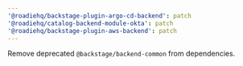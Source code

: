 ```yaml
---
'@roadiehq/backstage-plugin-argo-cd-backend': patch
'@roadiehq/catalog-backend-module-okta': patch
'@roadiehq/backstage-plugin-aws-backend': patch
---
```


Remove deprecated `@backstage/backend-common` from dependencies.
